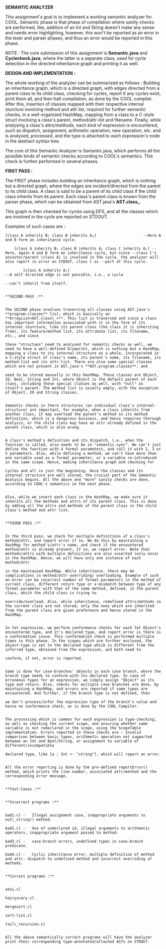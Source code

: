 **SEMANTIC ANALYZER**

This assignment's goal is to implement a working semantic analyzer for COOL. Semantic phase is that phase of compilation where
sanity checks are performed, like, addition of an Int and String doesn't make any sense and needs error highlighting, however, this won't be reported as an error in the lexer and parser phases, and thus an error would be reported in this phase.

NOTE : The core submission of this assignment is **Semantic.java** and **Cyclecheck.java**, where the latter is a separate class, used for cycle detection in the directed inheritance graph and printing it as well.

**DESIGN AND IMPLEMENTATION :**

The whole working of the analyzer can be summarized as follows :
Building an inheritance graph, which is a directed graph, with edges directed from a parent class to its child class, checking for cycles, report if any cycles exist, print them all, and then halt compilation, as done by the COOL compiler.
After this, insertion of classes mapped with their respective internal sturcture involving method and attr list, required for further semantic checks, in a well-organized HashMap, mapping from a class to a C-style struct involving a class's parent, method/attr-list and filename.
Finally, while analysing a class's attrs/methods, each kind of expression is encountered, such as dispatch, assignment, arithmetic operation, new operation, etc. and is analysed, processed, and the type is attached to each expression's node in the abstract syntax tree.

The core of this Semantic Analyzer is Semantic.java, which performs all the possible kinds of semantic checks according to COOL's semantics. This check is further performed in several phases.

**FIRST PASS :**

The FIRST phase includes building an inheritance graph, which is nothing but a directed graph, where the edges are incident/directed from the parent to its child class. A class is said to be a parent of its child class if the child class inherits from its parent. Each class's parent class is known from the parser phase, which can be obtained from AST.java's **AST.class\_**.

This graph is then checked for cycles using DFS, and all the classes which are involved in the cycle are reported on STDOUT.

Examples of such cases are :

    [class A inherits B; class B inherits A;]                     --Here A and B form an inheritance cycle.

        [class A inherits B; class B inherits A; class C inherits A;] --Here, again A and B form an inheritance cycle, but since --class C's ancestor/parent (class A) is involved in the cycle, the analyzer will also report in error on STDOUT, class C as --part of this cycle.

            [class A inherits A;]                                         --A self directed edge is not possible, i.e., a cycle
                                                                              --can't inherit from itself.

                                                                              **SECOND PASS :**

                                                                              The SECOND phase involves traversing all classes using AST.java's **program.classes** list, which is basically an **ArrayList<AST.class\_>**. This list is traversed and since a class has important information associated with it in the form of its internal sturcture, like its parent class (the class it is inheriting from), its feature/method list, its attribute list, its filename, etc., and since
                                                                              these "structues" need to analysed for semantic checks as well, we need to have a well-defined blueprint, which is nothing but a HashMap, mapping a class to its internal-structure as a whole, incorporated in a C-style struct of class's name, its parent's name, its filename, its method-list and its attr-list. There are also some special classes which are not present in AST.java's **AST.program.classes**, and
                                                                              need to be stored manually in this HashMap. These classes are Object, IO, Bool, String and Int, where Object is the default parent of each class, including these special classes as well, with "null" as itself's parent. The method list is usually empty, with the exception of Object, IO and String classes.

                                                                              Semantic checks in there structures (an individual class's internal-structure) are important, for example, when a class inherits from another class, it may overload the parent's method in its method definition, which is a dangerous business, and hence requires thorough analysis, or the child class may have an attr already defined in the parent class, which is also wrong.

                                                                              A class's method's definition and its dispatch, i.e., when the function is called, also needs to be in "semantic-sync". We can't just define the function with 4 formal parameters, and call it with 2, 3 or 5 parameters. Also, while defining a method, we can't have more than one variable used as a formal parameter, or a variable re-introduced in the same scope. Hence, making inheritance graph and checking for
                                                                              cycles and all is just the beginning. Once the classes and its internal structure are well stored, the crucial part of the Semantic Analysis begins. All the above and "more" sanity checks are done, according to COOL's semantics in the next phase.

                                                                              Also, while we insert each class in the HashMap, we make sure it inherits all the methods and attrs of its parent class. This is done by adding all the attrs and methods of the parent class in the child class's method and attr list.

                                                                              **THIRD PASS :**

                                                                              In the third pass, we check for multiple definitions of a class's method/attr, and report error if so. We do this by maintaining a HashMap for method's/attr's name, and check if the encountered method/attr is already present, if so, we report error. Note that methods/attrs with multiple definitions are also inserted (only once) in the HashMap. Hence, we will have only one instance of each method/attr
                                                                              in the maintained HashMap. While inheritance, there may be complications in method/attr overriding/ overloading. Example of such an error can be incorrect number of formal parameters in the method of current class, different return type or a mismatch between type of any formal parameter with that of the same method, defined, in the parent class, which the child class is trying to
                                                                              override/overload. Also, while inheritance, redefined attrs/methods in the current class are not stored, only the ones which are inherited from the parent class are given preference and hence stored in the HashMap.

                                                                              In let expression, we perform conformance checks for each let Object's encountered type, and it's declared type, and report error is there is a conformation issue. This conformation check is performed multiple times in this phase. In the scopes which are further enclosed, the object-type is set to the declared type which is different from the inferred type, obtained from the expression, and both need to
                                                                              conform, if not, error is reported.

                                                                              Same is done for case-branches' objects in each case branch, where the branch type needs to conform with its declared type. In case of erroneous types for an expression, we simply assign "Object" as its type and return. Also, checks for multiple case branches are done, by maintaining a HashMap, and errors are reported if same types are encountered. And further, if the branch type is not defined, then
                                                                              we don't process/infer the expression type of the branch's value and hence no conformance check, as is done by the COOL Compiler.

                                                                              The processing which is common for each expression is type-checking, as well as checking the current scope, and ensuring whether same variable is not redeclared in the scope, using the ScopeTable implementation. Errors reported in these checks are : Invalid comparison between basic types, arithmetic operation not supported between an Int and Bool/String, or assignment to variable of different/incompatible
                                                                              declared type, like [a : Int <- "string"], which will report an error.

                                                                              All the error reporting is done by the pre-defined reportError() method, which prints the line number, associated attr/method and the corresponding error message.

                                                                              **Test-Cases :**

                                                                              **Incorrect programs :**

                                                                              bad1.cl -   Illegal assignment case, inappropriate arguments to out\_string() method.  
                                                                              bad2.cl -   Use of undeclared id, illegal arguments to arithmetic operators, inappropriate argument passed to method.  
                                                                              bad3.cl -   case-branch errors, undefined types in case-branch predicate.  
                                                                              bad4.cl -   Cyclic inheritance error, multiple definition of method and attr, dispatch to undefined method and incorrect overriding of methods.

                                                                              **Correct programs :**

                                                                              atoi.cl  
                                                                              hairyscary.cl  
                                                                              mergesort.cl  
                                                                              sort-list.cl  
                                                                              tail\_recursion.cl

                                                                              All the above semantically correct programs will have the analyzer print their corresponding type-annotated/attached ASTs on STDOUT.
